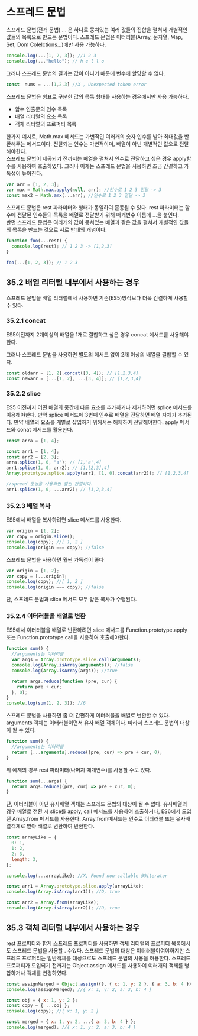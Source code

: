 # 스프레드 문법

스프레드 문법(전개 문법) ... 은 하나로 뭉쳐있는 여러 값들의 집합을 펼쳐서 개별적인 값들의 목록으로 만드는 문법이다.
스프레드 문법은 이터러블(Array, 문자열, Map, Set, Dom Colelctions...)에만 사용 가능하다.

```js
console.log(...[1, 2, 3]); //1 2 3
console.log(..."hello"); // h e l l o
```

그러나 스프레드 문법의 결과는 값이 아니기 때문에 변수에 할당할 수 없다.

```js
const  nums = ...[1,2,3] //X , Unexpected token error
```

스프레드 문법은 쉼표로 구분한 값의 목록 형태를 사용하는 경우에서만 사용 가능하다.

- 함수 인출문의 인수 목록
- 배열 리터럴의 요소 목록
- 객체 리터럴의 프로퍼티 목록

한가지 예시로, Math.max 메서드는 가변적인 여러개의 숫자 인수를 받아 최대값을 반환해주는 메서드이다.
전달되는 인수는 가변적이며, 배열이 아닌 개별적인 값으로 전달해야한다.  
스프레드 문법이 제공되기 전까지는 배열을 펼쳐서 인수로 전달하고 싶은 경우 apply함수를 사용하여 호출하였다.
그러나 이제는 스프레드 문법을 사용하면 조금 간결하고 가독성이 높아진다.

```js
var arr = [1, 2, 3];
var max = Math.max.apply(null, arr); //인수로 1 2 3 전달 -> 3
const max2 = Math.amx(...arr); //인수로 1 2 3 전달 -> 3
```

스프레드 문법은 rest 파라미터와 형태가 동일하여 혼동될 수 있다.
rest 파라미터는 함수에 전달된 인수들의 목록을 배열로 전달받기 위해 매개변수 이름에 ...을 붙인다.  
반면 스프레드 문법은 여러개의 값이 뭉쳐있는 배열과 같은 값을 펼쳐서 개별적인 값들의 목록을 만드는 것으로 서로 반대의 개념이다.

```js
function foo(...rest) {
  console.log(rest); // 1 2 3 -> [1,2,3]
}

foo(...[1, 2, 3]); // 1 2 3
```

## 35.2 배열 리터럴 내부에서 사용하는 경우

스프레드 문법을 배열 리터럴에서 사용하면 기존(ES5)방식보다 더욱 간결하게 사용할 수 있다.

### 35.2.1 concat

ES5이전까지 2개이상의 배열을 1개로 결합하고 싶은 경우 concat 메서드를 사용해야한다.

그러나 스프레드 문법을 사용하면 별도의 메서드 없이 2개 이상의 배열을 결합할 수 있다.

```js
const oldarr = [1, 2].concat([3, 4]); // [1,2,3,4]
const newarr = [...[1, 2], ...[3, 4]]; // [1,2,3,4]
```

### 35.2.2 slice

ES5 이전까지 어떤 배열의 중간에 다른 요소를 추가하거나 제거하려면 splice 메서드를 이용해야한다.
만약 splice 메서드에 3번째 인수로 배열을 전달하면 배열 자체가 추가된다.
만약 배열의 요소를 개별로 삽입하기 위해서는 해체하여 전달해야한다. apply 메서드와 conat 메서드를 활용한다.

```js
const arra = [1, 4];

const arr1 = [1, 4];
const arr2 = [2, 3];
arra.splice(1, 0, "a"); // [1,'a',4]
arr1.splice(1, 0, arr2); // [1,[2,3],4]
Array.prototype.splice.apply(arr1, [1, 0].concat(arr2)); // [1,2,3,4]

//spread 문법을 사용하면 훨씬 간결하다.
arr1.splice(1, 0, ...arr2); // [1,2,3,4]
```

### 35.2.3 배열 복사

ES5에서 배열을 복사하려면 slice 메서드를 사용한다.

```js
var origin = [1, 2];
var copy = origin.slice();
console.log(copy); //[ 1, 2 ]
console.log(origin === copy); //false
```

스프레드 문법을 사용하면 훨씬 가독성이 좋다

```js
var origin = [1, 2];
var copy = [...origin];
console.log(copy); //[ 1, 2 ]
console.log(origin === copy); //false
```

단, 스프레드 문법과 slice 메서드 모두 얉은 복사가 수행된다.

### 35.2.4 이터러블을 배열로 변환

ES5에서 이터러블을 배열로 반환하려면 slice 메서드를 Function.prototype.apply 또는 Function.prototype.call을 사용하여 호출해야한다.

```js
function sum() {
  //arguments는 이터러블
  var args = Array.prototype.slice.call(arguments);
  console.log(Array.isArray(arguments)); //false
  console.log(Array.isArray(args)); //true

  return args.reduce(function (pre, cur) {
    return pre + cur;
  }, 0);
}
console.log(sum(1, 2, 3)); //6
```

스프레드 문법을 사용하면 좀 더 간편하게 이터러블을 배열로 변환할 수 있다. arguments 객체는 이터러블이면서 유사 배열 객체이다. 따라서 스프레드 문법의 대상이 될 수 있다.

```js
function sum() {
  //arguments는 이터러블
  return [...arguments].reduce((pre, cur) => pre + cur, 0);
}
```

위 예제의 경우 rest 파라미터(나머지 매개변수)를 사용할 수도 있다.

```js
function sum(...args) {
  return args.reduce((pre, cur) => pre + cur, 0);
}
```

단, 이터러블이 아닌 유사배열 객체는 스프레드 문법의 대상이 될 수 없다. 유사배열의 경우 배열로 전환 시 slice를 apply, call 메서드를 사용하여 호출하거나, ES6에서 도입된 Array.from 메서드를 사용한다. Array.from메서드는 인수로 이터러블 또는 유사배열객체로 받아 배열로 변환하여 반환한다.

```js
const arrayLike = {
  0: 1,
  1: 2,
  2: 3,
  length: 3,
};

console.log(...arrayLike); //X, Found non-callable @@iterator

const arr1 = Array.prototype.slice.apply(arrayLike);
console.log(Array.isArray(arr1)); //O, true

const arr2 = Array.from(arrayLike);
console.log(Array.isArray(arr2)); //O, true
```

## 35.3 객체 리터럴 내부에서 사용하는 경우

rest 프로퍼티와 함게 스프레드 프로퍼티를 사용하면 객체 리터럴의 프로퍼티 목록에서도 스프레드 문법을 사용할 . 수있다.
스프레드 문법의 대상은 이터러블이여야하지만 스프레드 프로퍼티는 일반객체를 대상으로도 스프레드 문법의 사용을 허용한다.
스프레드 프로퍼티가 도입되기 전까지는 Object.assign 메서드를 사용하여 여러개의 객체를 병합하거나 객체를 변경하였다.

```js
const assignMerged = Object.assign({}, { x: 1, y: 2 }, { a: 3, b: 4 });
console.log(assignMerged); //{ x: 1, y: 2, a: 3, b: 4 }

const obj = { x: 1, y: 2 };
const copy = { ...obj };
console.log(copy); //{ x: 1, y: 2 }

const merged = { x: 1, y: 2, ...{ a: 3, b: 4 } };
console.log(merged); //{ x: 1, y: 2, a: 3, b: 4 }
```
